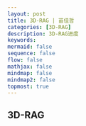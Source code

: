 ```yaml
---
layout: post
title: 3D-RAG | 苗佳哲
categories: [3D-RAG]
description: 3D-RAG进度
keywords:  
mermaid: false
sequence: false
flow: false
mathjax: false
mindmap: false
mindmap2: false
topmost: true
---
```


## 3D-RAG

<html lang="zh-CN">
<head>
    <meta charset="UTF-8">
    <meta name="viewport" content="width=device-width, initial-scale=1.0">
    <title>3D-RAG知识库构建与生成流程</title>
    <style>
        :root {
            --primary: #4a6fa5;
            --secondary: #6b8cbc;
            --accent: #ff9e64;
            --light: #f5f7fa;
            --dark: #2c3e50;
            --success: #5cb85c;
            --info: #5bc0de;
            --warning: #f0ad4e;
            --danger: #d9534f;
        }
        
        
        .container {
            max-width: 100%;
            margin: 0 auto;
        }
        

        .subtitle {
            font-size: 1.2rem;
            opacity: 0.9;
        }
        
        .section {
            background: white;
            border-radius: 10px;
            padding: 25px;
            margin-bottom: 30px;
            box-shadow: 0 4px 12px rgba(0, 0, 0, 0.05);
            border-left: 5px solid var(--primary);
        }
        
 
        
        .process-flow {
            display: flex;
            flex-wrap: wrap;
            justify-content: space-between;
            margin: 30px 0;
            position: relative;
        }
        
        .process-flow:before {
            content: '';
            position: absolute;
            top: 50px;
            left: 0;
            right: 0;
            height: 3px;
            background: var(--secondary);
            z-index: 1;
        }
        
        .process-step {
            flex: 1;
            min-width: 200px;
            margin: 0 10px 20px;
            text-align: center;
            position: relative;
            z-index: 2;
        }
        
        .step-icon {
            width: 100px;
            height: 100px;
            background: white;
            border-radius: 50%;
            display: flex;
            align-items: center;
            justify-content: center;
            margin: 0 auto 15px;
            box-shadow: 0 4px 8px rgba(0, 0, 0, 0.1);
            border: 3px solid var(--secondary);
            font-size: 2rem;
            color: var(--primary);
        }
        
        .step-title {
            font-weight: bold;
            margin-bottom: 8px;
            color: var(--dark);
        }
        
        .step-desc {
            font-size: 0.9rem;
            color: #666;
        }
        
        .example-box {
            background: var(--light);
            border-radius: 8px;
            padding: 20px;
            margin: 20px 0;
            border-left: 4px solid var(--accent);
        }
        
        .example-title {
            font-weight: bold;
            color: var(--accent);
            margin-bottom: 10px;
        }
        
        .architecture {
            display: grid;
            grid-template-columns: repeat(auto-fit, minmax(300px, 1fr));
            gap: 20px;
            margin: 30px 0;
        }
        
        .arch-card {
            background: white;
            border-radius: 8px;
            padding: 20px;
            box-shadow: 0 4px 8px rgba(0, 0, 0, 0.05);
            border-top: 4px solid var(--info);
        }
        
        .arch-title {
            font-weight: bold;
            margin-bottom: 10px;
            color: var(--info);
        }
        
        .data-table {
            width: 100%;
            border-collapse: collapse;
            margin: 20px 0;
        }
        
        .data-table th, .data-table td {
            border: 1px solid #ddd;
            padding: 12px;
            text-align: left;
        }
        
        .data-table th {
            background-color: var(--primary);
            color: white;
        }
        
        .data-table tr:nth-child(even) {
            background-color: #f2f2f2;
        }
        
        .highlight {
            background-color: rgba(255, 158, 100, 0.2);
            padding: 2px 5px;
            border-radius: 3px;
            font-weight: bold;
        }
        
        .conclusion {
            background: linear-gradient(135deg, var(--success), #8bc34a);
            color: white;
            padding: 25px;
            border-radius: 10px;
            margin-top: 30px;
        }
        
        .conclusion h2 {
            color: white;
            border-bottom: 1px solid rgba(255, 255, 255, 0.3);
        }
        
        footer {
            text-align: center;
            margin-top: 40px;
            padding: 20px;
            color: #666;
            font-size: 0.9rem;
        }
        
        @media (max-width: 768px) {
            .process-flow {
                flex-direction: column;
            }
            
            .process-flow:before {
                display: none;
            }
            
            .process-step {
                margin-bottom: 30px;
            }
        }
    </style>
</head>
<body>
    <div class="container">
        <header style="text-align: center;margin-bottom: 40px;padding: 20px;background: linear-gradient(135deg, var(--primary), var(--secondary));color: white;border-radius: 10px;box-shadow: 0 4px 12px rgba(0, 0, 0, 0.1);">
            <h1>3D-RAG知识库构建与生成流程</h1>
            <p class="subtitle">基于检索增强生成的3D模型创建方法</p>
        </header>
        
        <section class="section">
            <h2>概述</h2>
            <p>3D-RAG（3D Retrieval-Augmented Generation）是一种创新的3D生成方法，它通过检索现有3D对象的多视图数据，增强文本到3D的生成过程。这种方法解决了传统3D生成中概念保真度低和几何结构不合理的问题。</p>
            
            <div class="example-box">
                <div class="example-title">核心思想</div>
                <p>传统方法：文本 → 多视角扩散模型 → 3D重建</p>
                <p>3D-RAG方法：文本 → <span class="highlight">检索相关3D对象的多视图</span> → 条件化多视图生成 → 3D重建</p>
            </div>
        </section>
        
        <section class="section">
            <h2>整体流程架构</h2>
            
            <div class="process-flow">
                <div class="process-step">
                    <div class="step-icon">1</div>
                    <div class="step-title">知识库构建</div>
                    <div class="step-desc">离线处理多视图数据，构建可检索的知识库</div>
                </div>
                
                <div class="process-step">
                    <div class="step-icon">2</div>
                    <div class="step-title">查询与检索</div>
                    <div class="step-desc">根据用户查询检索最相关的多视图数据</div>
                </div>
                
                <div class="process-step">
                    <div class="step-icon">3</div>
                    <div class="step-title">增强生成</div>
                    <div class="step-desc">基于检索结果生成一致的多视图图像</div>
                </div>
                
                <div class="process-step">
                    <div class="step-icon">4</div>
                    <div class="step-title">3D重建</div>
                    <div class="step-desc">从多视图图像重建高质量3D模型</div>
                </div>
            </div>
        </section>
        
        <section class="section">
            <h2>阶段一：知识库构建（离线处理）</h2>
            <p>此阶段将原始的多视图数据集处理成结构化、可高效检索的视觉知识库。</p>
            
            <div class="architecture">
                <div class="arch-card">
                    <div class="arch-title">步骤1: 数据预处理与特征提取</div>
                    <p>使用视觉编码器（如DINOv2、CLIP-ViT）提取每张视角图片的全局和局部特征。</p>
                    <ul>
                        <li><strong>全局特征</strong>：编码整体视觉外观</li>
                        <li><strong>局部特征</strong>：编码图像块/局部细节</li>
                        <li><strong>文本特征</strong>：为caption提取文本特征</li>
                    </ul>
                </div>
                
                <div class="arch-card">
                    <div class="arch-title">步骤2: 构建多模态关联图</div>
                    <p>建立视图间的几何关联和对象间的语义关联。</p>
                    <ul>
                        <li><strong>几何边</strong>：连接同一对象的不同视角</li>
                        <li><strong>语义边</strong>：连接不同对象中语义相似的视角</li>
                    </ul>
                </div>
                
                <div class="arch-card">
                    <div class="arch-title">步骤3: 索引构建</div>
                    <p>为所有特征向量建立向量索引（如FAISS、SCANN），支持快速近邻搜索。</p>
                </div>
            </div>
            
            <div class="example-box">
                <div class="example-title">示例：椅子数据集处理</div>
                <p>假设我们有一个包含多种椅子6视图的数据集：</p>
                
                <table class="data-table">
                    <thead>
                        <tr>
                            <th>obj_id</th>
                            <th>img_id</th>
                            <th>caption</th>
                            <th>特征提取</th>
                        </tr>
                    </thead>
                    <tbody>
                        <tr>
                            <td>chair_001</td>
                            <td>view_1, view_2, ..., view_6</td>
                            <td>"一把现代风格的办公椅，有网状靠背和扶手"</td>
                            <td>提取6个视图的全局+局部特征，caption文本特征</td>
                        </tr>
                        <tr>
                            <td>chair_002</td>
                            <td>view_1, view_2, ..., view_6</td>
                            <td>"复古木质餐椅，有雕花靠背"</td>
                            <td>提取6个视图的全局+局部特征，caption文本特征</td>
                        </tr>
                        <tr>
                            <td>chair_003</td>
                            <td>view_1, view_2, ..., view_6</td>
                            <td>"简约北欧风格椅子，无扶手"</td>
                            <td>提取6个视图的全局+局部特征，caption文本特征</td>
                        </tr>
                    </tbody>
                </table>
                
                <p>处理完成后，知识库中包含：</p>
                <ul>
                    <li>每个椅子对象的6个视图的视觉特征</li>
                    <li>视图间的几何关联（正面-侧面-背面等）</li>
                    <li>椅子间的语义关联（现代风格、复古风格等）</li>
                    <li>高效的向量索引，支持快速检索</li>
                </ul>
            </div>
        </section>
        
        <section class="section">
            <h2>阶段二：检索增强生成（在线推理）</h2>
            <p>此阶段响应用户查询，生成高质量的多视图图像。</p>
            
            <div class="architecture">
                <div class="arch-card">
                    <div class="arch-title">步骤1: 用户查询与检索</div>
                    <p>用户输入文本或文本+图像查询，系统进行多粒度检索：</p>
                    <ul>
                        <li><strong>粗检索</strong>：基于全局特征找到相似对象</li>
                        <li><strong>细检索</strong>：基于局部特征匹配细节</li>
                        <li><strong>图漫步扩展</strong>：利用关联图扩展检索结果</li>
                    </ul>
                </div>
                
                <div class="arch-card">
                    <div class="arch-title">步骤2: 上下文增强与提示构建</div>
                    <p>将检索结果作为条件信息，构建增强的生成提示：</p>
                    <ul>
                        <li>原始用户查询</li>
                        <li>检索到的多视图图像/特征</li>
                        <li>几何和语义关联信息</li>
                    </ul>
                </div>
                
                <div class="arch-card">
                    <div class="arch-title">步骤3: 可控多视图生成</div>
                    <p>使用条件化生成模型（如增强版Zero-1-to-3或MVDream）：</p>
                    <ul>
                        <li>输入：用户查询+目标相机姿态+检索结果</li>
                        <li>输出：一致的多视图图像</li>
                    </ul>
                </div>
            </div>
            
            <div class="example-box">
                <div class="example-title">示例：生成"带有华丽雕花和天鹅绒坐垫的洛可可风格椅子"</div>
                
                <h3>步骤1: 检索</h3>
                <p>系统执行以下检索操作：</p>
                <ul>
                    <li><strong>粗检索</strong>：找到知识库中所有"洛可可风格"或"华丽雕花"的椅子</li>
                    <li><strong>细检索</strong>：匹配"雕花"细节和"天鹅绒"材质</li>
                    <li><strong>图漫步</strong>：从找到的椅子出发，沿着几何边找到完整6视图，沿着语义边找到相似风格椅子</li>
                </ul>
                
                <h3>步骤2: 上下文增强</h3>
                <p>构建包含以下内容的生成提示：</p>
                <ul>
                    <li>原始文本："带有华丽雕花和天鹅绒坐垫的洛可可风格椅子"</li>
                    <li>检索到的参考图像：3个洛可可风格椅子的完整6视图</li>
                    <li>特定细节：雕花图案、天鹅绒材质样本</li>
                </ul>
                
                <h3>步骤3: 生成</h3>
                <p>条件化多视图生成模型：</p>
                <ul>
                    <li>以检索结果为指导，生成6个一致的新视图</li>
                    <li>确保雕花风格与参考一致，材质符合天鹅绒特性</li>
                    <li>保持洛可可风格的整体美学</li>
                </ul>
            </div>
        </section>
        
        <section class="section">
            <h2>阶段三：3D重建</h2>
            <p>使用生成的高质量、一致的多视图图像，通过3D重建技术（如NeRF、3D高斯泼溅）创建最终3D模型。</p>
            
            <div class="example-box">
                <div class="example-title">示例：椅子3D模型重建</div>
                <p>将生成的6个视图输入到3D重建流程：</p>
                <ol>
                    <li><strong>相机姿态估计</strong>：估计生成图像的相对相机位置</li>
                    <li><strong>几何重建</strong>：使用多视图立体视觉或神经渲染方法恢复3D几何</li>
                    <li><strong>纹理映射</strong>：将多视图图像的颜色信息映射到3D表面</li>
                    <li><strong>后处理</strong>：优化几何、修复瑕疵、简化网格</li>
                </ol>
                <p>最终输出一个既符合用户描述，又具备参考对象精细特征的3D椅子模型。</p>
            </div>
        </section>
    </div>
</body>
</html>